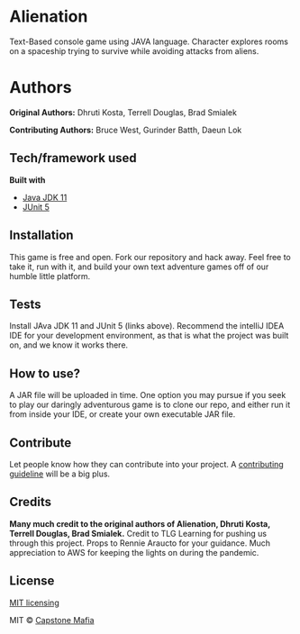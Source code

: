 # Alienation
Text-Based console game using JAVA language.  Character explores rooms on a spaceship trying to survive while avoiding attacks from aliens.

# Authors
<b>Original Authors:</b> Dhruti Kosta, Terrell Douglas, Brad Smialek

<b>Contributing Authors:</b> Bruce West, Gurinder Batth, Daeun Lok

## Tech/framework used
<b>Built with</b>
- [Java JDK 11](https://www.oracle.com/java/technologies/javase-jdk11-downloads.html)
- [JUnit 5](https://junit.org/junit5/)

## Installation
This game is free and open. Fork our repository and hack away. Feel free to take it, run with it, and build your own text adventure games off of our humble little platform.

## Tests
Install JAva JDK 11 and JUnit 5 (links above). Recommend the intelliJ IDEA IDE for your development environment, as that is what the project was built on, and we know it works there.

## How to use?
A JAR file will be uploaded in time. One option you may pursue if you seek to play our daringly adventurous game is to clone our repo, and either run it from inside your IDE, or create your own executable JAR file.

## Contribute
Let people know how they can contribute into your project. A [contributing guideline](https://github.com/Capstone-Mafia/Alienation/blob/master/CONTRIBUTING.md) will be a big plus.

## Credits
<b>Many much credit to the original authors of Alienation, Dhruti Kosta, Terrell Douglas, Brad Smialek.</b> Credit to TLG Learning for pushing us through this project. Props to Rennie Araucto for your guidance. Much appreciation to AWS for keeping the lights on during the pandemic.

 ## License
 [MIT licensing](https://github.com/Capstone-Mafia/Alienation/blob/master/MIT.txt)
 
 MIT © [Capstone Mafia](https://github.com/Capstone-Mafia)